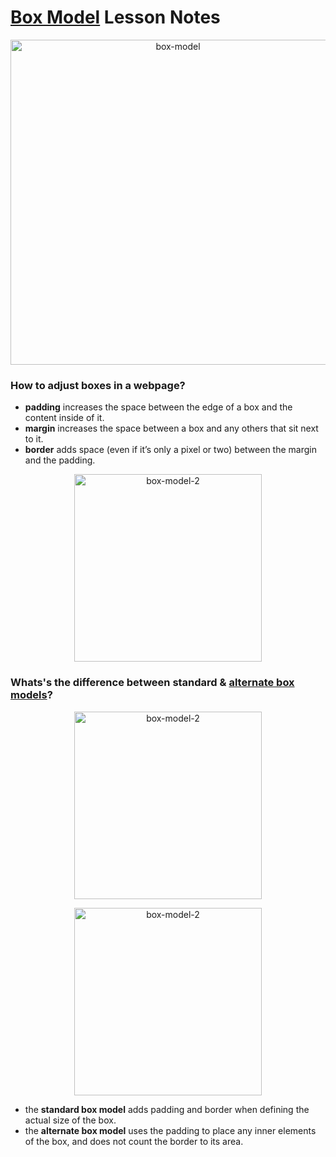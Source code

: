 # [Box Model](https://www.theodinproject.com/lessons/foundations-the-box-model) Lesson Notes

<p align="center"> 
<a href="https://www.theodinproject.com/lessons/foundations-the-box-model" target="blank"><img align="center" src="https://cdn.statically.io/gh/TheOdinProject/curriculum/main/foundations/html_css/the-box-model/imgs/odin-lined.png" alt="box-model" height="auto" width="520"/></a>
</p>

### How to adjust boxes in a webpage?
- **padding** increases the space between the edge of a box and the content inside of it.
- **margin** increases the space between a box and any others that sit next to it.
- **border** adds space (even if it’s only a pixel or two) between the margin and the padding.

<p align="center"> 
<a target="blank"><img align="center" src="https://cdn.statically.io/gh/TheOdinProject/curriculum/main/foundations/html_css/the-box-model/imgs/box-model.png" alt="box-model-2" height="auto" width="300"/></a>
</p>

### Whats's the difference between standard & [alternate box models](https://developer.mozilla.org/en-US/docs/Learn/CSS/Building_blocks/The_box_model#the_alternative_css_box_model)?

<p align="center"> 
<a target="blank"><img align="center" src="https://developer.mozilla.org/en-US/docs/Learn/CSS/Building_blocks/The_box_model/standard-box-model.png" alt="box-model-2" height="auto" width="300"/></a></p>
<p align="center">
<a target="blank"><img align="center" src="https://developer.mozilla.org/en-US/docs/Learn/CSS/Building_blocks/The_box_model/alternate-box-model.png" alt="box-model-2" height="auto" width="300"/></a></p>

- the **standard box model** adds padding and border when defining the actual size of the box.
- the **alternate box model** uses the padding to place any inner elements of the box, and does not count the border to its area.

